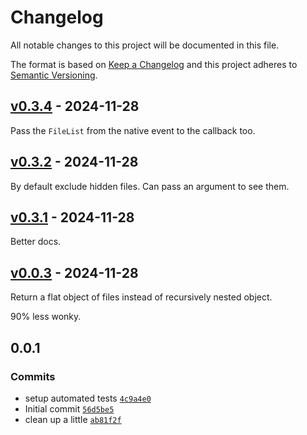 # Changelog

All notable changes to this project will be documented in this file.

The format is based on [Keep a Changelog](https://keepachangelog.com/en/1.0.0/)
and this project adheres to [Semantic Versioning](https://semver.org/spec/v2.0.0.html).

## [v0.3.4](https://github.com/substrate-system/drag-drop/compare/v0.0.3...v0.3.2) - 2024-11-28

Pass the `FileList` from the native event to the callback too.

## [v0.3.2](https://github.com/substrate-system/drag-drop/compare/v0.0.3...v0.3.2) - 2024-11-28

By default exclude hidden files. Can pass an argument to see them.

## [v0.3.1](https://github.com/substrate-system/drag-drop/compare/v0.0.3...v0.3.1) - 2024-11-28

Better docs.

## [v0.0.3](https://github.com/substrate-system/drag-drop/compare/v0.0.1...v0.0.3) - 2024-11-28

Return a flat object of files instead of recursively nested object.

90% less wonky.

## 0.0.1

### Commits

- setup automated tests [`4c9a4e0`](https://github.com/substrate-system/drag-drop/commit/4c9a4e0ddcab75ea124ac44edc0b8ec54b3ba104)
- Initial commit [`56d5be5`](https://github.com/substrate-system/drag-drop/commit/56d5be5c4b5fcbe4581d1b604ab4b4906174fe6d)
- clean up a little [`ab81f2f`](https://github.com/substrate-system/drag-drop/commit/ab81f2f67a7782349a6ff3d04ee561441592d05f)
